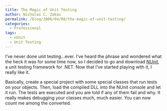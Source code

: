 ```yaml
---
title: The Magic of Unit Testing
author: Nicholas C. Zakas
permalink: /blog/2006/04/08/the-magic-of-unit-testing/
categories:
  - Professional
tags:
  - nUnit
  - Unit Testing
---
```

I&#8217;ve never done unit testing&#8230;ever. I&#8217;ve heard the phrase and wondered what the heck it was for some time now, so I decided to go and download <a title="NUnit" rel="external" href="http://www.nunit.org/">NUnit</a>, a unit testing framework for .NET. Now that I&#8217;ve started playing with it, I really like it.

Basically, create a special project with some special classes that run tests on your objects. Then, load the compiled DLL into the NUnit console and let it run. The tests are executed and you are told if any of them fail and why. It really makes debugging your classes much, much easier. You can now count me among the converted.
